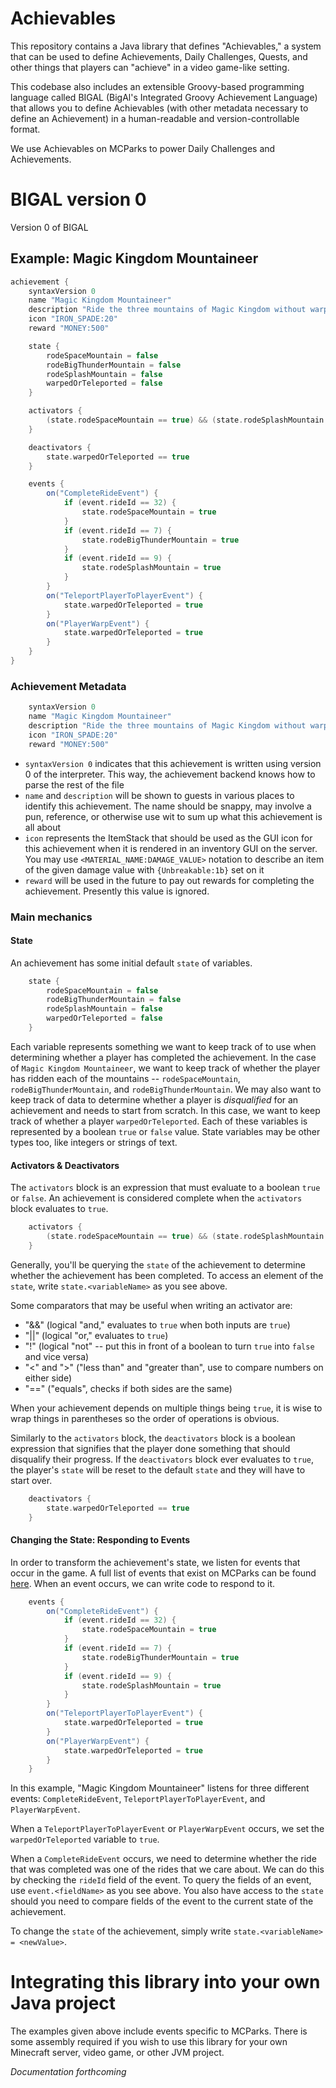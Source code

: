 
# Achievables

This repository contains a Java library that defines "Achievables," a system that can be used to define Achievements, Daily Challenges, Quests, and other things that players can "achieve" in a video game-like setting.

This codebase also includes an extensible Groovy-based programming language called BIGAL (BigAl's Integrated Groovy Achievement Language) that allows you to define Achievables (with other metadata necessary to define an Achievement) in a human-readable and version-controllable format.

We use Achievables on MCParks to power Daily Challenges and Achievements.

# BIGAL version 0

Version 0 of BIGAL


## Example: Magic Kingdom Mountaineer

```groovy
achievement {
    syntaxVersion 0
    name "Magic Kingdom Mountaineer"
    description "Ride the three mountains of Magic Kingdom without warping or teleporting"
    icon "IRON_SPADE:20"
    reward "MONEY:500"

    state {
        rodeSpaceMountain = false
        rodeBigThunderMountain = false
        rodeSplashMountain = false
        warpedOrTeleported = false
    }

    activators {
        (state.rodeSpaceMountain == true) && (state.rodeSplashMountain == true) && (state.rodeBigThunderMountain == true)
    }

    deactivators {
        state.warpedOrTeleported == true
    }

    events {
        on("CompleteRideEvent") {
            if (event.rideId == 32) {
                state.rodeSpaceMountain = true
            }
            if (event.rideId == 7) {
                state.rodeBigThunderMountain = true
            }
            if (event.rideId == 9) {
                state.rodeSplashMountain = true
            }
        }
        on("TeleportPlayerToPlayerEvent") {
            state.warpedOrTeleported = true
        }
        on("PlayerWarpEvent") {
            state.warpedOrTeleported = true
        }
    }
}
```

### Achievement Metadata

```groovy
    syntaxVersion 0
    name "Magic Kingdom Mountaineer"
    description "Ride the three mountains of Magic Kingdom without warping or teleporting"
    icon "IRON_SPADE:20"
    reward "MONEY:500"
```
- `syntaxVersion 0` indicates that this achievement is written using version 0 of the interpreter. This way, the achievement backend knows how to parse the rest of the file
- `name` and `description` will be shown to guests in various places to identify this achievement. The name should be snappy, may involve a pun, reference, or otherwise use wit to sum up what this achievement is all about
- `icon` represents the ItemStack that should be used as the GUI icon for this achievement when it is rendered in an inventory GUI on the server. You may use `<MATERIAL_NAME:DAMAGE_VALUE>` notation to describe an item of the given damage value with `{Unbreakable:1b}` set on it
- `reward` will be used in the future to pay out rewards for completing the achievement. Presently this value is ignored.

### Main mechanics

#### State

An achievement has some initial default `state` of variables.

```groovy
    state {
        rodeSpaceMountain = false
        rodeBigThunderMountain = false
        rodeSplashMountain = false
        warpedOrTeleported = false
    }
```

Each variable represents something we want to keep track of to use when determining whether a player has completed the achievement.
In the case of `Magic Kingdom Mountaineer`, we want to keep track of whether the player has ridden each of the mountains -- `rodeSpaceMountain`, `rodeBigThunderMountain`, and `rodeBigThunderMountain`.
We may also want to keep track of data to determine whether a player is _disqualified_ for an achievement and needs to start from scratch. In this case, we want to keep track of whether a player `warpedOrTeleported`.
Each of these variables is represented by a boolean `true` or `false` value. State variables may be other types too, like integers or strings of text.

#### Activators & Deactivators

The `activators` block is an expression that must evaluate to a boolean `true` or `false`. An achievement is considered complete when the `activators` block evaluates to `true`.

```groovy
    activators {
        (state.rodeSpaceMountain == true) && (state.rodeSplashMountain == true) && (state.rodeBigThunderMountain == true)
    }
```

Generally, you'll be querying the `state` of the achievement to determine whether the achievement has been completed. To access an element of the `state`, write `state.<variableName>` as you see above.

Some comparators that may be useful when writing an activator are:
- "&&" (logical "and," evaluates to `true` when both inputs are `true`)
- "||" (logical "or," evaluates to `true`)
- "!" (logical "not" -- put this in front of a boolean to turn `true` into `false` and vice versa)
- "<" and ">" ("less than" and "greater than", use to compare numbers on either side)
- "==" ("equals", checks if both sides are the same)

When your achievement depends on multiple things being `true`, it is wise to wrap things in parentheses so the order of operations is obvious.

Similarly to the `activators` block, the `deactivators` block is a boolean expression that signifies that the player done something that should disqualify their progress. If the `deactivators` block ever evaluates to `true`, the player's `state` will be reset to the default `state` and they will have to start over.

```groovy
    deactivators {
        state.warpedOrTeleported == true
    }
```

#### Changing the State: Responding to Events

In order to transform the achievement's state, we listen for events that occur in the game. A full list of events that exist on MCParks can be found [here](). When an event occurs, we can write code to respond to it.

```groovy
    events {
        on("CompleteRideEvent") {
            if (event.rideId == 32) {
                state.rodeSpaceMountain = true
            }
            if (event.rideId == 7) {
                state.rodeBigThunderMountain = true
            }
            if (event.rideId == 9) {
                state.rodeSplashMountain = true
            }
        }
        on("TeleportPlayerToPlayerEvent") {
            state.warpedOrTeleported = true
        }
        on("PlayerWarpEvent") {
            state.warpedOrTeleported = true
        }
    }
```

In this example, "Magic Kingdom Mountaineer" listens for three different events: `CompleteRideEvent`, `TeleportPlayerToPlayerEvent`, and `PlayerWarpEvent`.

When a `TeleportPlayerToPlayerEvent` or `PlayerWarpEvent` occurs, we set the `warpedOrTeleported` variable to `true`.

When a `CompleteRideEvent` occurs, we need to determine whether the ride that was completed was one of the rides that we care about. We can do this by checking the `rideId` field of the event.
To query the fields of an event, use `event.<fieldName>` as you see above. You also have access to the `state` should you need to compare fields of the event to the current state of the achievement.

To change the `state` of the achievement, simply write `state.<variableName> = <newValue>`.


# Integrating this library into your own Java project

The examples given above include events specific to MCParks. There is some assembly required if you wish to use this library for your own Minecraft server, video game, or other JVM project.

_Documentation forthcoming_